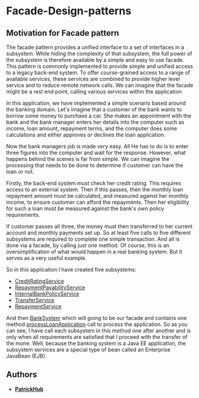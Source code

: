 # Facade-Design-patterns

## Motivation for Facade pattern

The facade pattern provides a unified interface to a set of interfaces in a subsystem. While hiding the complexity of that subsystem, the full power of the subsystem is therefore available by a simple and easy to use facade. This pattern is commonly implemented to provide simple and unified access to a legacy back-end system. To offer course-grained access to a range of available services, these services are combined to provide higher level service and to reduce remote network calls. We can imagine that the facade might be a rest end point, calling various services within the application

In this application, we have implemented a simple scenario based around the banking domain. Let's imagine that a customer of the bank wants to borrow some money to purchase a car. She makes an appointment with the bank and the bank manager enters her details into the computer such as income, loan amount, repayment terms, and the computer does some calculations and either approves or declines the loan application.

Now the bank managers job is made very easy. All He has to do is to enter three figures into the computer and wait for the response. However, what happens behind the scenes is far from simple. We can imagine the processing that needs to be done to determine if customer can have the loan or not.

Firstly, the back-end system must check her credit rating. This requires access to an external system. Then if this passes, then the monthly loan repayment amount must be calculated, and measured against her monthly income, to ensure customer can afford the repayments. Then her eligibility for such a loan must be measured against the bank's own policy requirements.

If customer passes all three, the money must then transferred to her current account and monthly payments set up. So at least five calls to five different subsystems are required to complete one simple transaction. And all is done via a facade, by calling just one method. Of course, this is an oversimplification of what would happen in a real banking system. But it serves as a very useful example.

So in this application I have created five subsystems:

- [CreditRatingService](https://github.com/patrickHub/Software-Design-patterns-JavaEE/blob/master/facade-design-pattern/src/main/java/com/patrickHub/facade/subsystems/CreditRatingService.java)
- [RepaymentPayabilityService](https://github.com/patrickHub/Software-Design-patterns-JavaEE/blob/master/facade-design-pattern/src/main/java/com/patrickHub/facade/subsystems/RepaymentPayabilityService.java)
- [InternalBankPolicyService](https://github.com/patrickHub/Software-Design-patterns-JavaEE/blob/master/facade-design-pattern/src/main/java/com/patrickHub/facade/subsystems/InternalBankPolicyService.java)
- [TransferService](https://github.com/patrickHub/Software-Design-patterns-JavaEE/blob/master/facade-design-pattern/src/main/java/com/patrickHub/facade/subsystems/TransferService.java)
- [RepaymentService](https://github.com/patrickHub/Software-Design-patterns-JavaEE/blob/master/facade-design-pattern/src/main/java/com/patrickHub/facade/subsystems/RepaymentService.java)

And then [BankSystem](https://github.com/patrickHub/Software-Design-patterns-JavaEE/blob/master/facade-design-pattern/src/main/java/com/patrickHub/facade/bankSystem/BankSystem.java) which will going to be our facade and contains one method [processLoanApplication](https://github.com/patrickHub/Software-Design-patterns-JavaEE/blob/master/facade-design-pattern/src/main/java/com/patrickHub/facade/bankSystem/BankSystem.java) call to process the application. So as you can see, I have call each subsystem in this method one after another and is only when all requirements are satisfied that I proceed with the transfer of the mone. Well, because the banking system is a Java EE application, the subsystem services are a special type of bean called an Enterprise JavaBean (EJB).

## Authors

- **[PatrickHub](https://github.com/patrickHub)**
